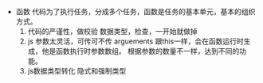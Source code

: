 - 函数
    代码为了执行任务，分成多个任务，函数是任务的基本单元，基本的组织方式。
    1. 代码的严谨性，做校验
    数据类型，检查，一开始就做掉
    2. js 参数太灵活，可传可不传
    arguements 跟this一样，会在函数运行时生成，他是函数执行时参数数组。
    根据参数的数量不一样，达到不同的功能。
    3. js数据类型转化
    隐式和强制类型